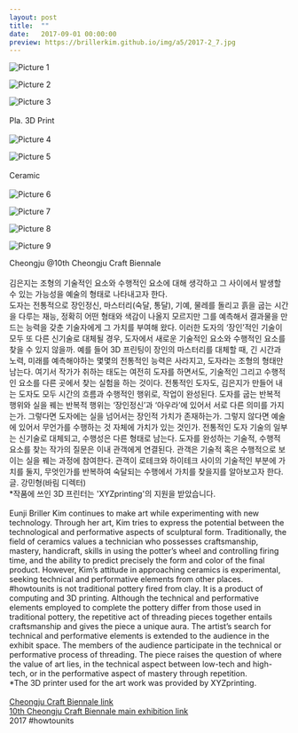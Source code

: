 ```yaml
---
layout: post
title:  ""
date:   2017-09-01 00:00:00
preview: https://brillerkim.github.io/img/a5/2017-2_7.jpg
---
```


![Picture 1](https://brillerkim.github.io/img/a5/2017-2_1.jpg)

![Picture 2](https://brillerkim.github.io/img/a5/2017-2_2.jpg)

![Picture 3](https://brillerkim.github.io/img/a5/2017-2_3.jpg)
<br>
<br>
Pla. 3D Print
<br>
<br>
![Picture 4](https://brillerkim.github.io/img/a5/2017-2_4.jpg)

![Picture 5](https://brillerkim.github.io/img/a5/2017-2_5.jpg)
<br>
<br>
Ceramic
<br>
<br>
![Picture 6](https://brillerkim.github.io/img/a5/2017-2_6.jpg)

![Picture 7](https://brillerkim.github.io/img/a5/2017-2_7.jpg)

![Picture 8](https://brillerkim.github.io/img/a5/2017-2_9.jpg)

![Picture 9](https://brillerkim.github.io/img/a5/2017-2_8.jpg)


Cheongju @10th Cheongju Craft Biennale<br>
<br>
김은지는 조형의 기술적인 요소와 수행적인 요소에 대해 생각하고 그 사이에서 발생할 수 있는 가능성을 예술의 형태로 나타내고자 한다.<br> 
도자는 전통적으로 장인정신, 마스터리(숙달, 통달), 기예, 물레를 돌리고 흙을 굽는 시간을 다루는 재능, 정확히 어떤 형태와 색감이 나올지 모르지만 그를 예측해서 결과물을 만드는 능력을 갖춘 기술자에게 그 가치를 부여해 왔다. 이러한 도자의 ‘장인’적인 기술이 모두 또 다른 신기술로 대체될 경우, 도자에서 새로운 기술적인 요소와 수행적인 요소를 찾을 수 있지 않을까. 예를 들어 3D 프린팅이 장인의 마스터리를 대체할 때, 긴 시간과 노력, 미래를 예측해야하는 몇몇의 전통적인 능력은 사라지고, 도자라는 조형의 형태만 남는다. 여기서 작가가 취하는 태도는 여전히 도자를 하면서도, 기술적인 그리고 수행적인 요소를 다른 곳에서 찾는 실험을 하는 것이다. 전통적인 도자도, 김은지가 만들어 내는 도자도 모두 시간의 흐름과 수행적인 행위로, 작업이 완성된다. 도자를 굽는 반복적 행위와 실을 꿰는 반복적 행위는 ‘장인정신’과 ‘아우라’에 있어서 서로 다른 의미를 가지는가. 그렇다면 도자에는 실을 넘어서는 장인적 가치가 존재하는가. 그렇지 않다면 예술에 있어서 무언가를 수행하는 것 자체에 가치가 있는 것인가.
전통적인 도자 기술의 일부는 신기술로 대체되고, 수행성은 다른 형태로 남는다. 도자를 완성하는 기술적, 수행적 요소를 찾는 작가의 질문은 이내 관객에게 연결된다. 관객은 기술적 혹은 수행적으로 보이는 실을 꿰는 과정에 참여한다. 관객이 로테크와 하이테크 사이의 기술적인 부분에 가치를 둘지, 무엇인가를 반복하여 숙달되는 수행에서 가치를 찾을지를 알아보고자 한다. 글. 강민형(바림 디렉터)
<br>
*작품에 쓰인 3D 프린터는 'XYZprinting'의 지원을 받았습니다.
<br>
<br>
Eunji Briller Kim continues to make art while experimenting with new technology.
Through her art, Kim tries to express the potential between the technological and performative aspects of sculptural form. Traditionally, the field of ceramics values a technician who possesses craftsmanship, mastery, handicraft, skills in using the potter’s wheel and controlling firing time, and the ability to predict precisely the form and color of the final product. However, Kim’s attitude in approaching ceramics is experimental, seeking technical and performative elements from other places. #howtounits is not traditional pottery fired from clay. It is a product of computing and 3D printing. Although the technical and performative elements employed to complete the pottery differ from those used in traditional pottery, the repetitive act of threading pieces together entails craftsmanship and gives the piece a unique aura. The artist’s search for technical and performative elements is extended to the audience in the exhibit space. The members of the audience participate in the technical or performative process of threading. The piece raises the question of where the value of art lies, in the technical aspect between low-tech and high-tech, or in the performative aspect of mastery through repetition. 
<br>
*The 3D printer used for the art work was provided by XYZprinting.
<br>
<br>
[<U>Cheongju Craft Biennale link</U>](http://www.okcj.org/)<br>
[<U>10th Cheongju Craft Biennale main exhibition link</U>](http://recraft.kr/)<br> 
<kr>
<kr>
2017 #howtounits
